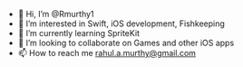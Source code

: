 - 👋 Hi, I’m @Rmurthy1
- 👀 I’m interested in Swift, iOS development, Fishkeeping
- 🌱 I’m currently learning SpriteKit
- 💞️ I’m looking to collaborate on Games and other iOS apps
- 📫 How to reach me rahul.a.murthy@gmail.com

<!---
Rmurthy1/Rmurthy1 is a ✨ special ✨ repository because its `README.md` (this file) appears on your GitHub profile.
You can click the Preview link to take a look at your changes.
--->
